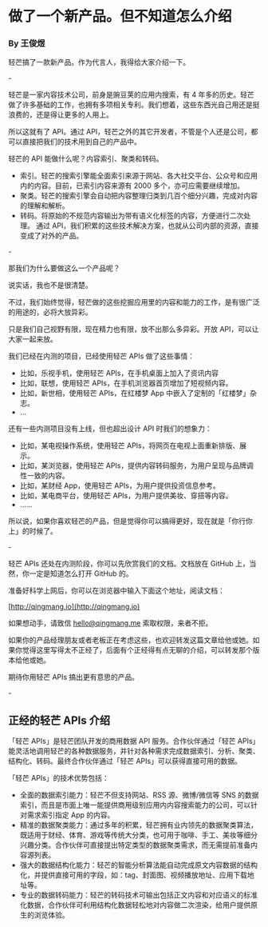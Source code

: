 # 做了一个新产品。但不知道怎么介绍

### By 王俊煜

轻芒搞了一款新产品。作为代言人，我得给大家介绍一下。

\-

轻芒是一家内容技术公司，前身是豌豆荚的应用内搜索，有 4 年多的历史。轻芒做了许多基础的工作，也拥有多项相关专利。我们想着，这些东西光自己用还是挺浪费的，还是得让更多的人用上。

所以这就有了 API。通过 API，轻芒之外的其它开发者，不管是个人还是公司，都可以直接把我们的技术用到自己的产品中。

轻芒的 API 能做什么呢？内容索引、聚类和转码。
- 索引。轻芒的搜索引擎能全面索引来源于网站、各大社交平台、公众号和应用内的内容。目前，已索引内容来源有 2000 多个，亦可应需要继续增加。
- 聚类。轻芒的搜索引擎会自动把内容整理归类到几百个细分兴趣，完成对内容的理解和解析。
- 转码。将原始的不规范内容输出为带有语义化标签的内容，方便进行二次处理。
通过 API，我们积累的这些技术解决方案，也就从公司内部的资源，直接变成了对外的产品。

\-

那我们为什么要做这么一个产品呢？

说实话，我也不是很清楚。

不过，我们始终觉得，轻芒做的这些挖掘应用里的内容和能力的工作，是有很广泛的用途的，必将大放异彩。

只是我们自己视野有限，现在精力也有限，放不出那么多异彩。开放 API，可以让大家一起来放。

我们已经在内测的项目，已经使用轻芒 APIs 做了这些事情：
- 比如，乐视手机，使用轻芒 APIs，在手机桌面上加入了资讯内容
- 比如，联想，使用轻芒 APIs，在手机浏览器首页增加了短视频内容。
- 比如，新世相，使用轻芒 APIs，在红楼梦 App 中嵌入了定制的「红楼梦」杂志。
- …

还有一些内测项目没有上线，但也超出设计 API 时我们的想象力：
- 比如，某电视操作系统，使用轻芒 APIs，将网页在电视上面重新排版、展示。
- 比如，某浏览器，使用轻芒 APIs，提供内容转码服务，为用户呈现与品牌调性一致的内容。
- 比如，某财经 App，使用轻芒 APIs，为用户提供投资信息参考。
- 比如，某电商平台，使用轻芒 APIs，为用户提供美妆、穿搭等内容。
- ……

所以说，如果你喜欢轻芒的产品，但是觉得你可以搞得更好，现在就是「你行你上」的时候了。

\-

轻芒 APIs 还处在内测阶段，你可以先欣赏我们的文档。文档放在 GitHub 上，当然，你一定是知道怎么打开 GitHub 的。

准备好科学上网后，你可以在浏览器中输入下面这个地址，阅读文档：

[http://qingmang.io](http://qingmang.io)

如果想动手，请致信 hello@qingmang.me 索取权限，来者不拒。

如果你的产品经理朋友或者老板正在考虑这些，也欢迎转发这篇文章给他或她。如果你觉得这里写得太不正经了，后面有个正经得有点无聊的介绍，可以转发那个版本给他或她。

期待你用轻芒 APIs 搞出更有意思的产品。

\-

## 正经的轻芒 APIs 介绍

「轻芒 APIs」是轻芒团队开发的商用数据 API 服务。合作伙伴通过「轻芒 APIs」能灵活地调用轻芒的各种数据服务，并针对各种需求完成数据索引、分析、聚类、结构化、转码。最终合作伙伴通过「轻芒 APIs」可以获得直接可用的数据。

「轻芒 APIs」的技术优势包括：
- 全面的数据索引能力：轻芒不但支持网站、RSS 源、微博/微信等 SNS 的数据索引，而且是市面上唯一能提供商用级别应用内内容搜索能力的公司，可以针对需求索引指定 App 的内容。
- 精准的数据聚类能力：通过多年的积累，轻芒拥有业内领先的数据聚类算法，既适用于财经、体育、游戏等传统大分类，也可用于咖啡、手工、美妆等细分兴趣分类。合作伙伴可直接提出特定类型的数据聚类需求，而无需提前准备内容源列表。
- 强大的数据结构化能力：轻芒的智能分析算法能自动完成原文内容数据的结构化，并提供直接可用的字段，如：tag、封面图、视频播放地址、应用下载地址等。
- 专业的数据转码能力：轻芒的转码技术可输出包括正文内容和对应语义的标准化数据，合作伙伴可利用结构化数据轻松地对内容做二次渲染，给用户提供原生的浏览体验。

